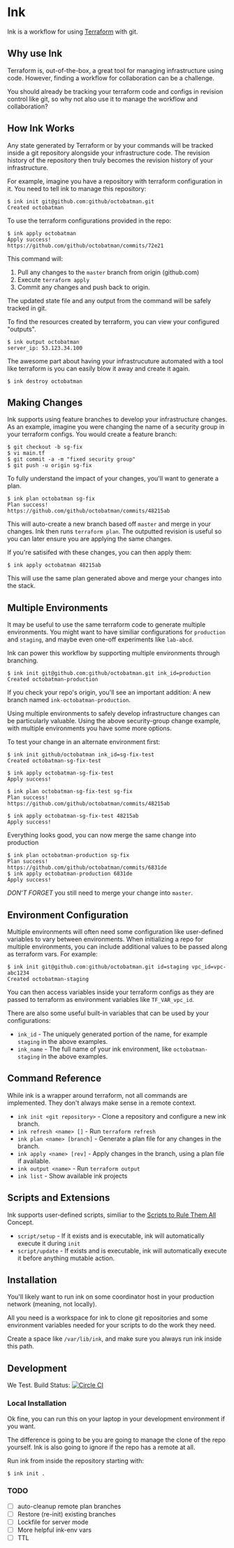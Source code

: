 # Ink

Ink is a workflow for using [Terraform](https://www.terraform.io) with git.

## Why use Ink

Terraform is, out-of-the-box, a great tool for managing infrastructure using
code. However, finding a workflow for collaboration can be a challenge.

You should already be tracking your terraform code and configs in revision
control like git, so why not also use it to manage the workflow and
collaboration?

## How Ink Works

Any state generated by Terraform or by your commands will be tracked inside a
git repository alongside your infrastructure code.  The revision history of the
repository then truly becomes the revision history of your infrastructure.

For example, imagine you have a repository with terraform configuration
in it. You need to tell ink to manage this repository:

    $ ink init git@github.com:github/octobatman.git
    Created octobatman

To use the terraform configurations provided in the repo:

    $ ink apply octobatman
    Apply success!
    https://github.com/github/octobatman/commits/72e21

This command will:

  1. Pull any changes to the `master` branch from origin (github.com)
  1. Execute `terraform apply`
  1. Commit any changes and push back to origin.

The updated state file and any output from the command will be safely tracked in git.

To find the resources created by terraform, you can view your configured "outputs".

    $ ink output octobatman
    server_ip: 53.123.34.100

The awesome part about having your infrastrucuture automated with a tool like
terraform is you can easily blow it away and create it again.

    $ ink destroy octobatman

## Making Changes

Ink supports using feature branches to develop your infrastructure changes.
As an example, imagine you were changing the name of a security group in your
terraform configs. You would create a feature branch:

    $ git checkout -b sg-fix
    $ vi main.tf
    $ git commit -a -m "fixed security group"
    $ git push -u origin sg-fix

To fully understand the impact of your changes, you'll want to generate a plan.

    $ ink plan octobatman sg-fix
    Plan success!
    https://github.com/github/octobatman/commits/48215ab

This will auto-create a new branch based off `master` and merge in your
changes.  Ink then runs `terraform plan`. The outputted revision is useful so
you can later ensure you are applying the same changes.

If you're satisifed with these changes, you can then apply them:

    $ ink apply octobatman 48215ab

This will use the same plan generated above and merge your changes into the stack.

## Multiple Environments

It may be useful to use the same terraform code to generate multiple
environments. You might want to have similiar configurations for `production`
and `staging`, and maybe even one-off experiments like `lab-abcd`.

Ink can power this workflow by supporting multiple environments through branching.

    $ ink init git@github.com:github/octobatman.git ink_id=production
    Created octobatman-production

If you check your repo's origin, you'll see an important addition: A new branch
named `ink-octobatman-production`.

Using multiple environments to safely develop infrastructure changes can be
particularly valuable. Using the above security-group change example, with
multiple environments you have some more options.

To test your change in an alternate environment first:

    $ ink init github/octobatman ink_id=sg-fix-test
    Created octobatman-sg-fix-test

    $ ink apply octobatman-sg-fix-test
    Apply success!

    $ ink plan octobatman-sg-fix-test sg-fix
    Plan success!
    https://github.com/github/octobatman/commits/48215ab

    $ ink apply octobatman-sg-fix-test 48215ab
    Apply success!

Everything looks good, you can now merge the same change into production

    $ ink plan octobatman-production sg-fix
    Plan success!
    https://github.com/github/octobatman/commits/6831de
    $ ink apply octobatman-production 6831de
    Apply success!

*DON'T FORGET* you still need to merge your change into `master`.

## Environment Configuration

Multiple environments will often need some configuration like user-defined
variables to vary between environments.  When initializing a repo for multiple
environments, you can include additional values to be passed along as terraform
vars. For example:

    $ ink init git@github.com:github/octobatman.git id=staging vpc_id=vpc-abc1234
    Created octobatman-staging

You can then access variables inside your terraform configs as they are passed
to terraform as environment variables like `TF_VAR_vpc_id`.

There are also some useful built-in variables that can be used by your configurations:

  * `ink_id` - The uniquely generated portion of the name, for example `staging` in the above examples.
  * `ink_name` - The full name of your ink environment, like `octobatman-staging` in the above examples.

## Command Reference

While ink is a wrapper around terraform, not all commands are implemented. They
don't always make sense in a remote context.

  * `ink init <git repository>` - Clone a repository and configure a new ink branch.
  * `ink refresh <name> []` - Run `terraform refresh`
  * `ink plan <name> [branch]` - Generate a plan file for any changes in the branch.
  * `ink apply <name> [rev]` - Apply changes in the branch, using a plan file if available.
  * `ink output <name>` - Run `terraform output`
  * `ink list` - Show available ink projects

## Scripts and Extensions

Ink supports user-defined scripts, similiar to the [Scripts to Rule Them All](https://github.com/github/scripts-to-rule-them-all) Concept.

  * `script/setup` - If it exists and is executable, ink will automatically execute it during `init`
  * `script/update` - If exists and is executable, ink will automatically execute it before anything mutable action.

## Installation

You'll likely want to run ink on some coordinator host in your production
network (meaning, not locally).

All you need is a workspace for ink to clone git repositories and some
environment variables needed for your scripts to do the work they need.

Create a space like `/var/lib/ink`, and make sure you always run ink inside
this path.

## Development

We Test.
Build Status: [![Circle CI](https://circleci.com/gh/rhettg/ink.svg?style=svg)](https://circleci.com/gh/rhettg/ink)

### Local Installation

Ok fine, you can run this on your laptop in your development environment if you want.

The difference is going to be you are going to manage the clone of the repo
yourself. Ink is also going to ignore if the repo has a remote at all.

Run ink from inside the repository starting with:

    $ ink init .

### TODO

  - [ ] auto-cleanup remote plan branches
  - [ ] Restore (re-init) existing branches
  - [ ] Lockfile for server mode
  - [ ] More helpful ink-env vars
  - [ ] TTL
